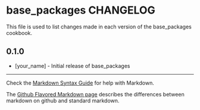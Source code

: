 base_packages CHANGELOG
=======================

This file is used to list changes made in each version of the base_packages cookbook.

0.1.0
-----
- [your_name] - Initial release of base_packages

- - -
Check the [Markdown Syntax Guide](http://daringfireball.net/projects/markdown/syntax) for help with Markdown.

The [Github Flavored Markdown page](http://github.github.com/github-flavored-markdown/) describes the differences between markdown on github and standard markdown.
